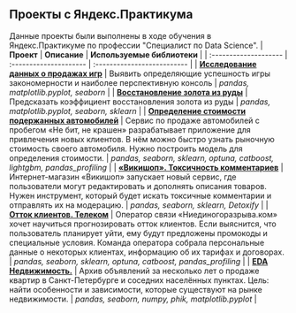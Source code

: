 ## Проекты с Яндекс.Практикума
Данные проекты были выполнены в ходе обучения в Яндекс.Практикуме по профессии "Специалист по Data Science".
| **Проект**            | **Описание**           | **Используемые библиотеки** |
| :-------------------- | :--------------------- | :-------------------------- |
| [**Исследование данных о продажах игр**](https://github.com/NikolaiKovyakh/kovyakh-practikum-projects/tree/main/Successful_game_genres_and_platform) | Выявить определяющие успешность игры закономерности и наиболее перспективную консоль | *pandas, matplotlib.pyplot, seaborn* |
| [**Восстановление золота из руды**](https://github.com/NikolaiKovyakh/kovyakh-practikum-projects/tree/main/Gold_concentration_calc) | Предсказать коэффициент восстановления золота из руды | *pandas, matplotlib.pyplot, seaborn, sklearn* |
| [**Определение стоимости подержанных автомобилей**](https://github.com/NikolaiKovyakh/kovyakh-practikum-projects/tree/main/Used_car_prices) | Сервис по продаже автомобилей с пробегом «Не бит, не крашен» разрабатывает приложение для привлечения новых клиентов. В нём можно быстро узнать рыночную стоимость своего автомобиля. Нужно построить модель для определения стоимости.  | *pandas, seaborn, sklearn, optuna, catboost, lightgbm, pandas_profiling* |
| [**«Викишоп». Токсичность комментариев**](https://github.com/NikolaiKovyakh/kovyakh-practikum-projects/tree/main/NLP_toxic_descriptions) | Интернет-магазин «Викишоп» запускает новый сервис, где пользователи могут редактировать и дополнять описания товаров. Нужен инструмент, который будет искать токсичные комментарии и отправлять их на модерацию.  | *pandas, seaborn, sklearn, Detoxify* |
| [**Отток клиентов. Телеком**](https://github.com/NikolaiKovyakh/kovyakh-practikum-projects/tree/main/Telecom_churn) | Оператор связи «Ниединогоразрыва.ком» хочет научиться прогнозировать отток клиентов. Если выяснится, что пользователь планирует уйти, ему будут предложены промокоды и специальные условия. Команда оператора собрала персональные данные о некоторых клиентах, информацию об их тарифах и договорах. | *pandas, seaborn, sklearn, optuna, catboost, pandas_profiling* |
| [**EDA Недвижимость.**](https://github.com/NikolaiKovyakh/kovyakh-practikum-projects/tree/main/EDA_real_estate) | Архив объявлений за несколько лет о продаже квартир в Санкт-Петербурге и соседних населённых пунктах. Цель: найти особенности и зависимости, которые существуют на рынке недвижимости. | *pandas, seaborn, numpy, phik, matplotlib.pyplot* |